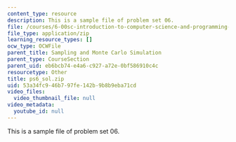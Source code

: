 ```yaml
---
content_type: resource
description: This is a sample file of problem set 06.
file: /courses/6-00sc-introduction-to-computer-science-and-programming-spring-2011/53a34fc946b797fe142b9b8b9eba71cd_ps6_sol.zip
file_type: application/zip
learning_resource_types: []
ocw_type: OCWFile
parent_title: Sampling and Monte Carlo Simulation
parent_type: CourseSection
parent_uid: eb6bcb74-e4a6-c927-a72e-0bf586910c4c
resourcetype: Other
title: ps6_sol.zip
uid: 53a34fc9-46b7-97fe-142b-9b8b9eba71cd
video_files:
  video_thumbnail_file: null
video_metadata:
  youtube_id: null
---
```

This is a sample file of problem set 06.

